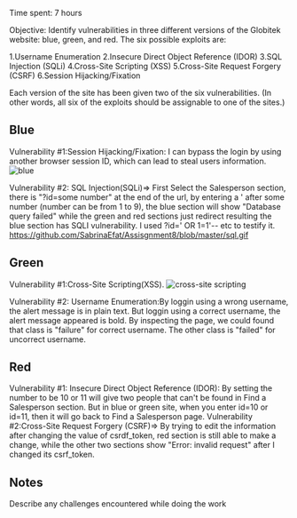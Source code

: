 Time spent: 7 hours 

Objective: Identify vulnerabilities in three different versions of the Globitek website: blue, green, and red.
The six possible exploits are:

1.Username Enumeration
2.Insecure Direct Object Reference (IDOR)
3.SQL Injection (SQLi)
4.Cross-Site Scripting (XSS)
5.Cross-Site Request Forgery (CSRF)
6.Session Hijacking/Fixation

Each version of the site has been given two of the six vulnerabilities. (In other words, all six of the exploits should be assignable to one of the sites.)
## Blue

Vulnerability #1:Session Hijacking/Fixation: 
I can bypass the login by using another browser session ID, which can lead to steal users information.
![blue](https://user-images.githubusercontent.com/42579932/48589990-e58dfd00-e90b-11e8-8273-c5fbf733a6b8.gif)

Vulnerability #2: SQL Injection(SQLi)=> First Select the Salesperson section, there is "?id=some number" at the end of the url, by entering a ' after some number (number can be from 1 to 9), the blue section will show "Database query failed" while the green and red sections just redirect resulting the blue section has SQLI vulnerability. I used ?id=' OR 1=1'-- etc to testify it.
https://github.com/SabrinaEfat/Assisgnment8/blob/master/sql.gif

## Green

Vulnerability #1:Cross-Site Scripting(XSS).
![cross-site scripting](https://user-images.githubusercontent.com/42579932/48592108-dc555e00-e914-11e8-9db4-d03b3b5d57f0.gif)


Vulnerability #2: Username Enumeration:By loggin using a wrong username, the alert message is in plain text. But loggin using a correct username, the alert message appeared is bold. By inspecting the page, we could found that class is "failure" for correct username. The other class is "failed" for uncorrect username.

## Red

Vulnerability #1: Insecure Direct Object Reference (IDOR): By setting the number to be 10 or 11 will give two people that can't be found in Find a Salesperson section. But in blue or green site, when you enter id=10 or id=11, then it will go back to Find a Salesperson page.
Vulnerability #2:Cross-Site Request Forgery (CSRF)=> By trying to edit the information after changing the value of csrdf_token, red section is still able to make a change, while the other two sections show "Error: invalid request" after I changed its csrf_token.





## Notes

Describe any challenges encountered while doing the work

